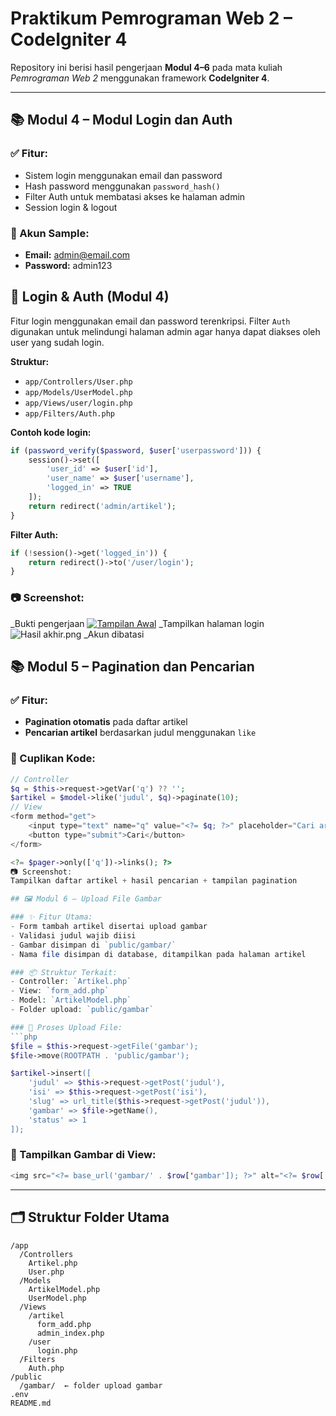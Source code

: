 # Praktikum Pemrograman Web 2 – CodeIgniter 4

Repository ini berisi hasil pengerjaan **Modul 4–6** pada mata kuliah *Pemrograman Web 2* menggunakan framework **CodeIgniter 4**.

---

## 📚 Modul 4 – Modul Login dan Auth

### ✅ Fitur:
- Sistem login menggunakan email dan password
- Hash password menggunakan `password_hash()`
- Filter Auth untuk membatasi akses ke halaman admin
- Session login & logout

### 🔐 Akun Sample:
- **Email:** admin@email.com  
- **Password:** admin123

## 🔐 Login & Auth (Modul 4)

Fitur login menggunakan email dan password terenkripsi. Filter `Auth` digunakan untuk melindungi halaman admin agar hanya dapat diakses oleh user yang sudah login.

**Struktur:**
- `app/Controllers/User.php`
- `app/Models/UserModel.php`
- `app/Views/user/login.php`
- `app/Filters/Auth.php`

**Contoh kode login:**
```php
if (password_verify($password, $user['userpassword'])) {
    session()->set([
        'user_id' => $user['id'],
        'user_name' => $user['username'],
        'logged_in' => TRUE
    ]);
    return redirect('admin/artikel');
}
```

**Filter Auth:**
```php
if (!session()->get('logged_in')) {
    return redirect()->to('/user/login');
}
```


### 📷 Screenshot:

_Bukti pengerjaan
 [![Tampilan Awal](latihan1/bukti1.png)](latihan1/tampilan_kosong.png)
_Tampilkan halaman login
![Hasil akhir.png](path/to/image.png)
_Akun dibatasi

## 📚 Modul 5 – Pagination dan Pencarian

### ✅ Fitur:
- **Pagination otomatis** pada daftar artikel
- **Pencarian artikel** berdasarkan judul menggunakan `like`

### 🧠 Cuplikan Kode:
```php
// Controller
$q = $this->request->getVar('q') ?? '';
$artikel = $model->like('judul', $q)->paginate(10);
// View
<form method="get">
    <input type="text" name="q" value="<?= $q; ?>" placeholder="Cari artikel">
    <button type="submit">Cari</button>
</form>

<?= $pager->only(['q'])->links(); ?>
📷 Screenshot:
Tampilkan daftar artikel + hasil pencarian + tampilan pagination

## 🖼️ Modul 6 – Upload File Gambar

### ✨ Fitur Utama:
- Form tambah artikel disertai upload gambar
- Validasi judul wajib diisi
- Gambar disimpan di `public/gambar/`
- Nama file disimpan di database, ditampilkan pada halaman artikel

### 📦 Struktur Terkait:
- Controller: `Artikel.php`
- View: `form_add.php`
- Model: `ArtikelModel.php`
- Folder upload: `public/gambar`

### 🧠 Proses Upload File:
```php
$file = $this->request->getFile('gambar');
$file->move(ROOTPATH . 'public/gambar');

$artikel->insert([
    'judul' => $this->request->getPost('judul'),
    'isi' => $this->request->getPost('isi'),
    'slug' => url_title($this->request->getPost('judul')),
    'gambar' => $file->getName(),
    'status' => 1
]);
```

### 🧠 Tampilkan Gambar di View:
```php
<img src="<?= base_url('gambar/' . $row['gambar']); ?>" alt="<?= $row['judul']; ?>" width="300">
```

---

## 🗂️ Struktur Folder Utama

```
/app
  /Controllers
    Artikel.php
    User.php
  /Models
    ArtikelModel.php
    UserModel.php
  /Views
    /artikel
      form_add.php
      admin_index.php
    /user
      login.php
  /Filters
    Auth.php
/public
  /gambar/  ← folder upload gambar
.env
README.md

